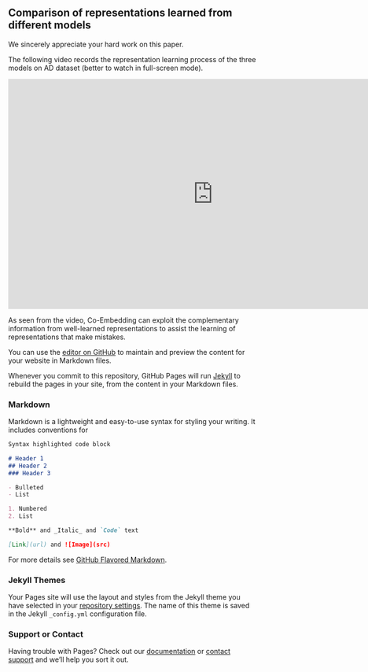 ## Comparison of representations learned from different models

We sincerely appreciate your hard work on this paper.


The following video records the representation learning process of the three models on AD dataset (better to watch in full-screen mode).

<iframe width="832" height="468" src="https://www.youtube.com/embed/4tHlMz4X96w" frameborder="0" allow="accelerometer; autoplay; encrypted-media; gyroscope; picture-in-picture" allowfullscreen></iframe>

As seen from the video, Co-Embedding can exploit the complementary information from well-learned representations to assist the learning of representations that make mistakes. 

You can use the [editor on GitHub](https://github.com/Co-Embedding/Co-Embedding/edit/master/README.md) to maintain and preview the content for your website in Markdown files.



Whenever you commit to this repository, GitHub Pages will run [Jekyll](https://jekyllrb.com/) to rebuild the pages in your site, from the content in your Markdown files.

### Markdown

Markdown is a lightweight and easy-to-use syntax for styling your writing. It includes conventions for

```markdown
Syntax highlighted code block

# Header 1
## Header 2
### Header 3

- Bulleted
- List

1. Numbered
2. List

**Bold** and _Italic_ and `Code` text

[Link](url) and ![Image](src)
```

For more details see [GitHub Flavored Markdown](https://guides.github.com/features/mastering-markdown/).

### Jekyll Themes

Your Pages site will use the layout and styles from the Jekyll theme you have selected in your [repository settings](https://github.com/Co-Embedding/Co-Embedding/settings). The name of this theme is saved in the Jekyll `_config.yml` configuration file.

### Support or Contact

Having trouble with Pages? Check out our [documentation](https://help.github.com/categories/github-pages-basics/) or [contact support](https://github.com/contact) and we’ll help you sort it out.
